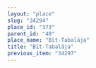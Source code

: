 ```yaml
---
layout: "place"
slug: "34294"
place_id: "373"
parent_id: "40"
place_name: "Bīt-Tabalāja"
title: "Bīt-Tabalāja"
previous_item: "34297"
---
```

